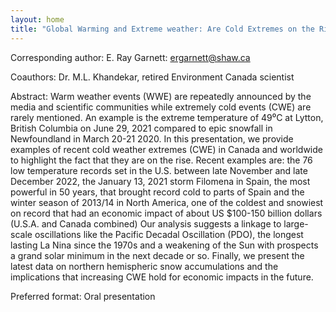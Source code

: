 ```yaml
---
layout: home
title: "Global Warming and Extreme weather: Are Cold Extremes on the Rise?"
---
```



Corresponding author: E. Ray Garnett: ergarnett@shaw.ca

Coauthors: Dr. M.L. Khandekar, retired Environment Canada scientist 

Abstract: 
  Warm weather events (WWE) are repeatedly announced by the media and scientific communities while extremely cold events (CWE) are rarely mentioned. An example is the extreme temperature of 49⁰C at Lytton, British Columbia on June 29, 2021 compared to epic snowfall in Newfoundland in March 20-21 2020. 
  In this presentation, we provide examples of recent cold weather extremes (CWE) in Canada and worldwide to highlight the fact that they are on the rise. Recent examples are: the 76 low temperature records set in the U.S. between late November and late December 2022, the January 13, 2021 storm Filomena in Spain, the most powerful in 50 years, that brought record cold to parts of Spain and the winter season of 2013/14 in North America, one of the coldest and snowiest on record that had an economic impact of about US $100-150 billion dollars (U.S.A. and Canada combined)
  Our analysis suggests a linkage to large-scale oscillations like the Pacific Decadal Oscillation (PDO), the longest lasting La Nina since the 1970s and a weakening of the Sun with prospects a grand solar minimum in the next decade or so. Finally, we present the latest data on northern hemispheric snow accumulations and the implications that increasing CWE hold for economic impacts in the future.

Preferred format: Oral presentation
